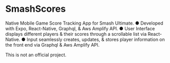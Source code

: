 # SmashScores

Native Mobile Game Score Tracking App for Smash Ultimate.
● Developed with Expo, React-Native, Graphql, & Aws Amplify API.
● User Interface displays different players & their scores through a scrollable list via React-Native.
● Input seamlessly creates, updates, & stores player information on
the front end via Graphql & Aws Amplify API.

This is not an official project.
